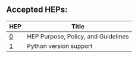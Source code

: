 ## Accepted HEPs:

| HEP | Title |
| --- | ------- |
| [0](hep0.md) | HEP Purpose, Policy, and Guidelines  |
| [1](hep1.md) | Python version support |